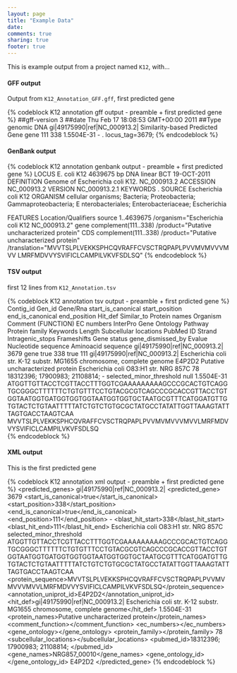 ```yaml
---
layout: page
title: "Example Data"
date: 
comments: true
sharing: true
footer: true
---
```


This is example output from a project named `K12`, with...

#### GFF output ####

Output from `K12_Annotation_GFF.gff`, first predicted gene

{% codeblock K12 annotation gff output - preamble + first predicted gene %}
##gff-version 3
##date Thu Feb 17 18:08:53 GMT+00:00 2011
##Type genomic DNA
gi|49175990|ref|NC_000913.2|	Similarity-based Predicted Gene	gene	111	338	1.5504E-31	-	.	locus_tag=3679;
{% endcodeblock %}

#### GenBank output ####

{% codeblock K12 annotation genbank output - preamble + first predicted gene %}
LOCUS      E. coli K12          4639675 bp    DNA linear   BCT 19-OCT-2011
DEFINITION  Genome of Escherichia coli K12. NC_000913.2
ACCESSION   NC_000913.2
VERSION     NC_000913.2.1
KEYWORDS    .
SOURCE      Escherichia coli K12
  ORGANISM  cellular organisms; Bacteria; Proteobacteria; Gammaproteobacteria; E
            nterobacteriales; Enterobacteriaceae; Escherichia

FEATURES             Location/Qualifiers
     source          1..4639675
                     /organism="Escherichia coli K12 NC_000913.2"
     gene            complement(111..338)
                     /product="Putative uncharacterized protein"
     CDS             complement(111..338)
                     /product="Putative uncharacterized protein"
                     /translation="MVVTSLPLVEKKSPHCQVRAFFCVSCTRQPAPLPVVMVMVVVMVV
                     LMRFMDVVYSVIFICLCAMPILVKVFSDLSQ"
{% endcodeblock %}

#### TSV output ####

first 12 lines from `K12_Annotation.tsv`

{% codeblock K12 annotation tsv output - preamble + first prdicted gene %}
Contig_id	Gen_id	Gene/Rna	start_is_canonical	start_position	end_is_canonical	end_position	Hit_def	Similar_to	Protein names	Organism	Comment (FUNCTION)	EC numbers	InterPro	Gene Ontology	Pathway	Protein family	Keywords	Length	Subcellular locations	PubMed ID	Strand	Intragenic_stops	Frameshifts	Gene status	gene_dismissed_by	Evalue	Nucleotide sequence	Aminoacid sequence
gi|49175990|ref|NC_000913.2|	3679	gene	true	338	true	111	gi|49175990|ref|NC_000913.2| Escherichia coli str. K-12 substr. MG1655 chromosome, complete genome	E4P2D2	Putative uncharacterized protein	Escherichia coli O83:H1 str. NRG 857C								78		18312396; 17900983; 21108814; 	-			selected_minor_threshold	null	1.5504E-31	ATGGTTGTTACCTCGTTACCTTTGGTCGAAAAAAAAAGCCCGCACTGTCAGGTGCGGGCTTTTTTCTGTGTTTCCTGTACGCGTCAGCCCGCACCGTTACCTGTGGTAATGGTGATGGTGGTGGTAATGGTGGTGCTAATGCGTTTCATGGATGTTGTGTACTCTGTAATTTTTATCTGTCTGTGCGCTATGCCTATATTGGTTAAAGTATTTAGTGACCTAAGTCAA	MVVTSLPLVEKKSPHCQVRAFFCVSCTRQPAPLPVVMVMVVVMVVLMRFMDVVYSVIFICLCAMPILVKVFSDLSQ	
{% endcodeblock %}


#### XML output ####

This is the first predicted gene

{% codeblock K12 annotation xml output - preamble + first predicted gene %}
<annotation>
  <predicted_genes>
    <contig>
      <id>gi|49175990|ref|NC_000913.2|</id>
      <predicted_gene>
        <id>3679</id>
        <start_is_canonical>true</start_is_canonical>
        <start_position>338</start_position>
        <end_is_canonical>true</end_is_canonical>
        <end_position>111</end_position>
        <strand>-</strand>
        <blast_hit_start>338</blast_hit_start>
        <blast_hit_end>111</blast_hit_end>
        <organism>Escherichia coli O83:H1 str. NRG 857C</organism>
        <status>selected_minor_threshold</status>
        <sequence>ATGGTTGTTACCTCGTTACCTTTGGTCGAAAAAAAAAGCCCGCACTGTCAGGTGCGGGCTTTTTTCTGTGTTTCCTGTACGCGTCAGCCCGCACCGTTACCTGTGGTAATGGTGATGGTGGTGGTAATGGTGGTGCTAATGCGTTTCATGGATGTTGTGTACTCTGTAATTTTTATCTGTCTGTGCGCTATGCCTATATTGGTTAAAGTATTTAGTGACCTAAGTCAA</sequence>
        <protein_sequence>MVVTSLPLVEKKSPHCQVRAFFCVSCTRQPAPLPVVMVMVVVMVVLMRFMDVVYSVIFICLCAMPILVKVFSDLSQ</protein_sequence>
        <annotation_uniprot_id>E4P2D2</annotation_uniprot_id>
        <hit_def>gi|49175990|ref|NC_000913.2| Escherichia coli str. K-12 substr. MG1655 chromosome, complete genome</hit_def>
        <evalue>1.5504E-31</evalue>
        <protein_names>Putative uncharacterized protein</protein_names>
        <comment_function></comment_function>
        <ec_numbers></ec_numbers>
        <interpro></interpro>
        <gene_ontology></gene_ontology>
        <pathway></pathway>
        <protein_family></protein_family>
        <keywords></keywords>
        <length>78</length>
        <subcellular_locations></subcellular_locations>
        <pubmed_id>18312396; 17900983; 21108814; </pubmed_id>
        <gene_names>NRG857_00010</gene_names>
        <gene_ontology_id></gene_ontology_id>
        <domains></domains>
        <accession>E4P2D2</accession>
      </predicted_gene>
{% endcodeblock %}